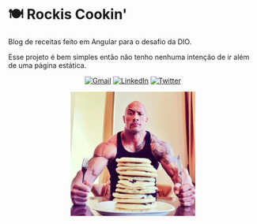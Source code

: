 # 🍽 Rockis Cookin' 
Blog de receitas feito em Angular para o desafio da DIO.

Esse projeto é bem simples então não tenho nenhuma intenção de ir além de uma página estática.

<div align="center">

  [![Gmail](https://img.shields.io/badge/Gmail-D14836?style=for-the-badge&logo=gmail&logoColor=white)](mailto:douglas.mateus2005@gmail.com)
  [![LinkedIn](https://img.shields.io/badge/linkedin-%230077B5.svg?style=for-the-badge&logo=linkedin&logoColor=white)](https://www.linkedin.com/in/doug-brum/)
  [![Twitter](https://img.shields.io/badge/Twitter-1DA1F2?style=for-the-badge&logo=twitter&logoColor=white)](https://twitter.com/DougdotBin)
  
  <img width=50% src="assetsmd/start-cooking.jpg" />
</div>
